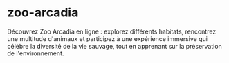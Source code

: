 # zoo-arcadia
Découvrez Zoo Arcadia en ligne : explorez différents habitats, rencontrez une multitude d'animaux et participez à une expérience immersive qui célèbre la diversité de la vie sauvage, tout en apprenant sur la préservation de l'environnement.
